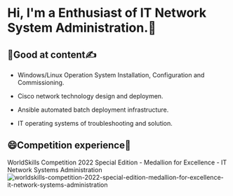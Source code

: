 # Hi, I'm a Enthusiast of IT Network System Administration.:wave:

## :face_with_head_bandage:Good at content:writing_hand:
 - <p>Windows/Linux Operation System Installation, Configuration and Commissioning.</p>
 - <p>Cisco network technology design and deploymen.</p>
 - <p>Ansible automated batch deployment infrastructure.</p>
 - <p>IT operating systems of troubleshooting and solution.</p>

## :smile:Competition experience:tada:
WorldSkills Competition 2022 Special Edition - Medallion for Excellence - IT Network Systems Administration
![worldskills-competition-2022-special-edition-medallion-for-excellence-it-network-systems-administration](https://user-images.githubusercontent.com/76467401/221335462-9eee19a5-b9ed-4e14-a28e-f07f89b2562e.png)
